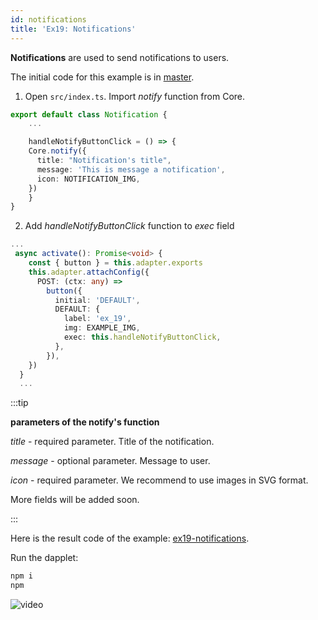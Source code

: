 ```yaml
---
id: notifications
title: 'Ex19: Notifications'
---
```


**Notifications** are used to send notifications to users.

The initial code for this example is in [master](https://github.com/dapplets/dapplet-template/tree/master).

1. Open `src/index.ts`. Import _notify_ function from Core.

```ts
export default class Notification {
    ...

    handleNotifyButtonClick = () => {
    Core.notify({
      title: "Notification's title",
      message: 'This is message a notification',
      icon: NOTIFICATION_IMG,
    })
    }
}
```

2. Add _handleNotifyButtonClick_ function to _exec_ field

```ts
...
 async activate(): Promise<void> {
    const { button } = this.adapter.exports
    this.adapter.attachConfig({
      POST: (ctx: any) =>
        button({
          initial: 'DEFAULT',
          DEFAULT: {
            label: 'ex_19',
            img: EXAMPLE_IMG,
            exec: this.handleNotifyButtonClick,
          },
        }),
    })
  }
  ...

```

:::tip

**parameters of the notify's function**

_title_ - required parameter. Title of the notification.

_message_ - optional parameter. Message to user.

_icon_ - required parameter. We recommend to use images in SVG format.

More fields will be added soon.

:::

Here is the result code of the example: [ex19-notifications](https://github.com/dapplets/dapplet-template/tree/ex19-notifications).

Run the dapplet:

```bash
npm i
npm
```

![video](/video/ex_19.gif)
